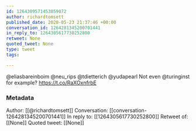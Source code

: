 ```yaml
---
id: 1264309571453059072
author: richardtomsett
published_date: 2020-05-23 21:37:46 +00:00
conversation_id: 1264281345200701441
in_reply_to: 1264305617730252800
retweet: None
quoted_tweet: None
type: tweet
tags:

---
```


@eliasbareinboim @neu_rips @tdietterich @yudapearl Not even @turinginst for example? https://t.co/RaXOxnfrbE

### Metadata

Author: [[@richardtomsett]]
Conversation: [[conversation-1264281345200701441]]
In reply to: [[1264305617730252800]]
Retweet of: [[None]]
Quoted tweet: [[None]]
